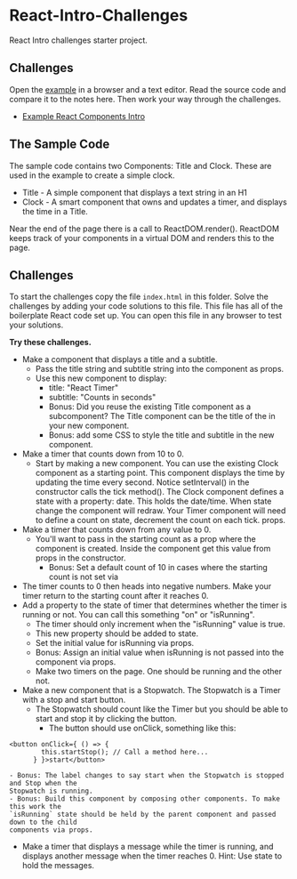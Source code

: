 # React-Intro-Challenges

React Intro challenges starter project.

## Challenges

Open the [example](./index.html) in a browser and a text editor. 
Read the source code and compare it to the notes here. Then work your way 
through the challenges. 

- [Example React Components Intro](./index.html)

## The Sample Code

The sample code contains two Components: Title and Clock. These are used in the example to create 
a simple clock. 

- Title - A simple component that displays a text string in an H1
- Clock - A smart component that owns and updates a timer, and displays the time in a Title. 

Near the end of the page there is a call to ReactDOM.render(). ReactDOM keeps track of your 
components in a virtual DOM and renders this to the page.

## Challenges 

To start the challenges copy the file `index.html` in this folder. Solve the challenges by 
adding your code solutions to this file. This file has all of the boilerplate React 
code set up. You can open this file in any browser to test your solutions. 

**Try these challenges.**

- Make a component that displays a title and a subtitle.
  - Pass the title string and subtitle string into the component as props.
  - Use this new component to display:
    - title: "React Timer"
    - subtitle: "Counts in seconds"
    - Bonus: Did you reuse the existing Title component as a subcomponent? 
    The Title component can be the title of the in your new component. 
    - Bonus: add some CSS to style the title and subtitle in the new component.
- Make a timer that counts down from 10 to 0.
  - Start by making a new component. You can use the existing Clock component 
  as a starting point. This component displays the time by updating the time 
  every second. Notice setInterval() in the constructor calls the tick method().
  The Clock component defines a state with a property: date. This holds the date/time. 
  When state change the component will redraw. Your Timer component will need to
  define a count on state, decrement the count on each tick.
  props. 
- Make a timer that counts down from any value to 0.
  - You'll want to pass in the starting count as a prop where the component is created.
  Inside the component get this value from props in the constructor.
    - Bonus: Set a default count of 10 in cases where the starting count is not set via 
- The timer counts to 0 then heads into negative numbers. Make your timer return to the
starting count after it reaches 0.
- Add a property to the state of timer that determines whether the timer is running or not. 
You can call this something "on" or "isRunning". 
  - The timer should only increment when the "isRunning" value is true. 
  - This new property should be added to state. 
  - Set the initial value for isRunning via props. 
  - Bonus: Assign an initial value when isRunning is not passed into the component via props. 
  - Make two timers on the page. One should be running and the other not. 
- Make a new component that is a Stopwatch. The Stopwatch is a Timer with a stop and start button. 
  - The Stopwatch should count like the Timer but you should be able to start and stop it by 
  clicking the button.
    - The button should use onClick, something like this: 

```
<button onClick={ () => {
        this.startStop(); // Call a method here...
      } }>start</button>
```
    
    - Bonus: The label changes to say start when the Stopwatch is stopped and Stop when the 
    Stopwatch is running. 
    - Bonus: Build this component by composing other components. To make this work the 
    `isRunning` state should be held by the parent component and passed down to the child 
    components via props. 
- Make a timer that displays a message while the timer is running, and displays another 
message when the timer reaches 0. Hint: Use state to hold the messages. 
